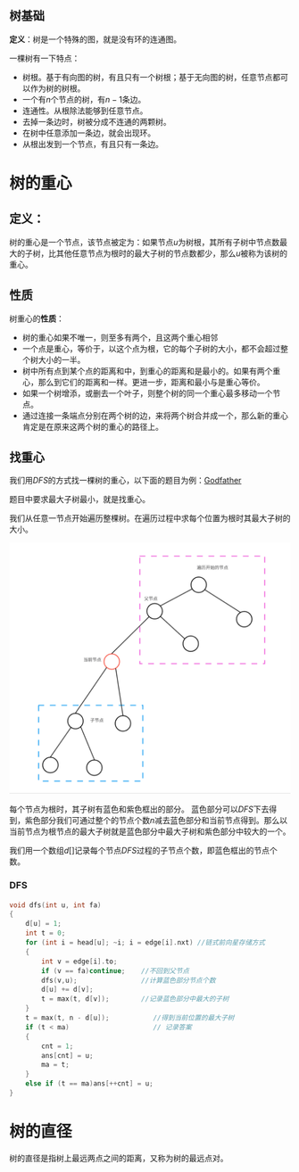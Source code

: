 ## 树基础
**定义**：树是一个特殊的图，就是没有环的连通图。

一棵树有一下特点：
- 树根。基于有向图的树，有且只有一个树根；基于无向图的树，任意节点都可以作为树的树根。
- 一个有$n$个节点的树，有$n-1$条边。
- 连通性。从根除法能够到任意节点。
- 去掉一条边时，树被分成不连通的两颗树。
- 在树中任意添加一条边，就会出现环。
- 从根出发到一个节点，有且只有一条边。

# 树的重心

## 定义：
树的重心是一个节点，该节点被定为：如果节点$u$为树根，其所有子树中节点数最大的子树，比其他任意节点为根时的最大子树的节点数都少，那么$u$被称为该树的重心。

## 性质
树重心的**性质**：
- 树的重心如果不唯一，则至多有两个，且这两个重心相邻
- 一个点是重心，等价于，以这个点为根，它的每个子树的大小，都不会超过整个树大小的一半。
- 树中所有点到某个点的距离和中，到重心的距离和是最小的。如果有两个重心，那么到它们的距离和一样。更进一步，距离和最小与是重心等价。
- 如果一个树增添，或删去一个叶子，则整个树的同一个重心最多移动一个节点。
- 通过连接一条端点分别在两个树的边，来将两个树合并成一个，那么新的重心肯定是在原来这两个树的重心的路径上。

## 找重心

我们用$DFS$的方式找一棵树的重心，以下面的题目为例：[Godfather](http://poj.org/problem?id=3107)

题目中要求最大子树最小，就是找重心。

我们从任意一节点开始遍历整棵树。在遍历过程中求每个位置为根时其最大子树的大小。


<div align="center"><img src="img/01.png"width="750"></div>

每个节点为根时，其子树有蓝色和紫色框出的部分。
蓝色部分可以$DFS$下去得到，紫色部分我们可通过整个的节点个数$n$减去蓝色部分和当前节点得到。那么以当前节点为根节点的最大子树就是蓝色部分中最大子树和紫色部分中较大的一个。

我们用一个数组$d[]$记录每个节点$DFS$过程的子节点个数，即蓝色框出的节点个数。
### DFS
```cpp
void dfs(int u, int fa)
{
	d[u] = 1;
	int t = 0;
	for (int i = head[u]; ~i; i = edge[i].nxt) //链式前向星存储方式
	{
		int v = edge[i].to;
		if (v == fa)continue;    //不回到父节点
		dfs(v,u);                //计算蓝色部分节点个数
		d[u] += d[v];   
		t = max(t, d[v]);        //记录蓝色部分中最大的子树
	}
	t = max(t, n - d[u]);           //得到当前位置的最大子树
	if (t < ma)                     // 记录答案
	{
		cnt = 1;
		ans[cnt] = u;
		ma = t;
	}
	else if (t == ma)ans[++cnt] = u;
}
```

# 树的直径

树的直径是指树上最远两点之间的距离，又称为树的最远点对。


